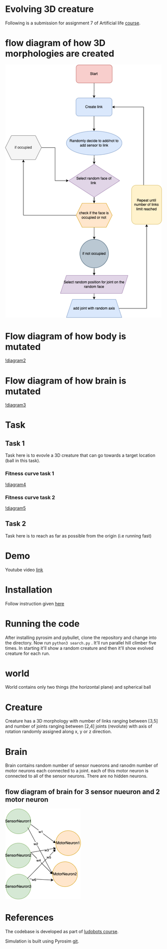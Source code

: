 # Evolving 3D creature

Following is a submission for assignment 7 of Artificial life [course](https://www.mccormick.northwestern.edu/mechanical/academics/courses/descriptions/495-artificial-life.html). 


# flow diagram of how 3D morphologies are created
![flow](./random_3d_morphology.png)

# Flow diagram of how body is mutated
[!diagram2](./mutateBody.png)

# Flow diagram of how brain is mutated
[!diagram3](./mutateBrain.png)

# Task

## Task 1
Task here is to evovle a 3D creature that can go towards a target location (ball in this task).

### Fitness curve task 1
[!diagram4](./chase_the_ball_fitness_curves.png)

### Fitness curve task 2
[!diagram5](./Fitness_Move_Fast.png)

## Task 2
Task here is to reach as far as possible from the origin (i.e running fast) 

# Demo

Youtube video [link](https://youtu.be/q94R_4tGaww)


# Installation

Follow instruction given [here](https://www.reddit.com/r/ludobots/wiki/installation/)

# Running the code

After installing pyrosim and pybullet, clone the repository and change into the directory.
Now run ```python3 search.py``` . It'll run parallel hill climber five times. In starting it'll show a random creature and then it'll show evolved creature for each run.




# world 

World contains only two things (the horizontal plane) and spherical ball

# Creature

Creature has a 3D morphology with number of links ranging between [3,5] and number of joints ranging between [2,4] joints (revolute) with axis of rotation randomly assigned along x, y or z direction. 

# Brain

Brain contains random number of sensor nueorons and ranodm number of motor neurons each connected to a joint. each of this motor neuron is connected to all of the sensor neurons. There are no hidden neurons. 

## flow diagram of brain for 3 sensor nueuron and 2 motor neuron

![flow](./SensorMotorNeuronConnection.png)

# References

The codebase is developed as part of [ludobots course](https://www.reddit.com/r/ludobots/).

Simulation is built using Pyrosim [git](https://github.com/jbongard/pyrosim).